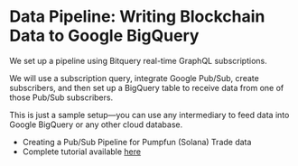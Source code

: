 # Data Pipeline: Writing Blockchain Data to Google BigQuery

We set up a pipeline using Bitquery real-time GraphQL subscriptions.

We will use a subscription query, integrate Google Pub/Sub, create subscribers, and then set up a BigQuery table to receive data from one of those Pub/Sub subscribers.

This is just a sample setup—you can use any intermediary to feed data into Google BigQuery or any other cloud database.

- Creating a Pub/Sub Pipeline for Pumpfun (Solana) Trade data
- Complete tutorial available [here](https://docs.bitquery.io/docs/category/data-pipeline-writing-to-google-bigquery/)
